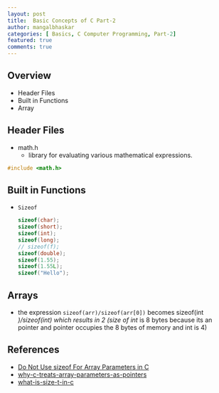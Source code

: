 ```yaml
---
layout: post
title:  Basic Concepts of C Part-2
author: mangalbhaskar
categories: [ Basics, C Computer Programming, Part-2]
featured: true
comments: true
---
```



## Overview


* Header Files
* Built in Functions
* Array


## Header Files

* math.h
    * library for evaluating various mathematical expressions.

```c
#include <math.h>
```


## Built in Functions

* `Sizeof`
    ```c
    sizeof(char);
    sizeof(short);
    sizeof(int);
    sizeof(long);
    // sizeof(f);
    sizeof(double);
    sizeof(1.55);
    sizeof(1.55L);
    sizeof("Hello");
    ```


## Arrays

* the expression `sizeof(arr)/sizeof(arr[0])` becomes sizeof(int *)/sizeof(int) which results in 2 (size of int* is 8 bytes because its an pointer and pointer occupies the 8 bytes of memory and int is 4)




## References

* [Do Not Use sizeof For Array Parameters in C](https://www.geeksforgeeks.org/using-sizof-operator-with-array-paratmeters-in-c/)
* [why-c-treats-array-parameters-as-pointers](https://www.geeksforgeeks.org/why-c-treats-array-parameters-as-pointers/)
* [what-is-size-t-in-c](https://stackoverflow.com/questions/2550774/what-is-size-t-in-c)
